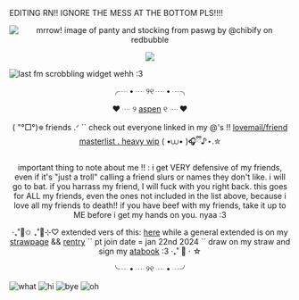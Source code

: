 EDITING RN!! IGNORE THE MESS AT THE BOTTOM PLS!!!!

<p align="center"><a target="_blank"><img src="https://files.catbox.moe/u1amvp.png" alt="mrrow! image of panty and stocking from paswg by @chibify on redbubble" title="yuriiii drools .ᐟ credit to @chibify on redbubble .ᐟ"><p align="center">

<p align="center">
  <img src="https://komarev.com/ghpvc/?username=greenbeanX3-username&color=D188C5&style=plastic&label=(,,¬﹏¬,,)+𓆩♡𓆪+motherfucker's+repenting!!+──★+˙🍫+!!+++++++++++++++++&abreviated=true">
</p>

![last fm scrobbling widget wehh :3](https://lastfm.dedomil.workers.dev/greenbeanx3?dark&spin&rainbow)
  
<p align="center">╭┈ • ┈ ୨୧ ┈ • ┈╮<p align="center">
  <p align="center">♥︎ ┈ ୨ <a href="https://github.com/adogsmeow">aspen</a> ୧ ┈ ♥︎<p align="center">
  
<p align="center"> (  "°□°)𖦹 friends .ᐟ `` check out everyone linked in my @'s !! <a href="https://rentry.co/spongebobyaoi">lovemail/friend masterlist . heavy wip</a> ( •⩊• )🎧ྀི♪⋆.✮<p align="center">

<p align="center">important thing to note about me !! : i get VERY defensive of my friends, even if it's "just a troll" calling a friend slurs or names they don't like.  i will go to bat. if you harrass my friend, I will fuck with you right back. this goes for ALL my friends, even the ones not included in the list above, because i love all my friends to death!! if you have beef with my friends, take it up to ME before i get my hands on you. nyaa :3<p align="center">

<p align="center"> ‧₊˚🌈✩ ₊˚🫧⊹♡ extended vers of this: <a href="https://github.com/greenbeanx3/nya/blob/main/README.md">here</a> while a general extended is on my <a href="https://greenbeanx3.straw.page">strawpage</a> && <a href="https://rentry.co/greenbean">rentry</a> `` pt join date = jan 22nd 2024 `` draw on my straw and sign my <a href="https://greenbean.atabook.org">atabook</a> :3 ‧₊˚ 🍮 ⋅ ☆ <p align="center">
<p align="center">╰┈ • ┈ ୨୧ ┈ • ┈╯ <p align="center">

![what](https://files.catbox.moe/r4ytk0.png)
![hi](https://files.catbox.moe/vf0ecs.png)
![bye](https://files.catbox.moe/6jm7g3.png)
![oh](https://files.catbox.moe/z3fkar.jpeg)
